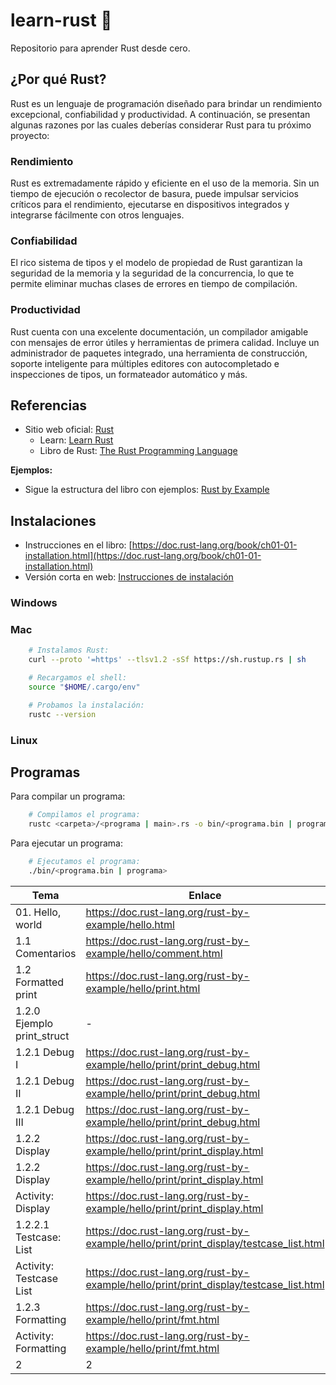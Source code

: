 # learn-rust 🦀
Repositorio para aprender Rust desde cero.

## ¿Por qué Rust?

Rust es un lenguaje de programación diseñado para brindar un rendimiento excepcional, confiabilidad y productividad. A continuación, se presentan algunas razones por las cuales deberías considerar Rust para tu próximo proyecto:

### Rendimiento
Rust es extremadamente rápido y eficiente en el uso de la memoria. Sin un tiempo de ejecución o recolector de basura, puede impulsar servicios críticos para el rendimiento, ejecutarse en dispositivos integrados y integrarse fácilmente con otros lenguajes.

### Confiabilidad
El rico sistema de tipos y el modelo de propiedad de Rust garantizan la seguridad de la memoria y la seguridad de la concurrencia, lo que te permite eliminar muchas clases de errores en tiempo de compilación.

### Productividad
Rust cuenta con una excelente documentación, un compilador amigable con mensajes de error útiles y herramientas de primera calidad. Incluye un administrador de paquetes integrado, una herramienta de construcción, soporte inteligente para múltiples editores con autocompletado e inspecciones de tipos, un formateador automático y más.

## Referencias

- Sitio web oficial: [Rust](https://www.rust-lang.org/)
    - Learn: [Learn Rust](https://www.rust-lang.org/learn)
    - Libro de Rust: [The Rust Programming Language](https://doc.rust-lang.org/book/)

**Ejemplos:**
- Sigue la estructura del libro con ejemplos: [Rust by Example](https://doc.rust-lang.org/rust-by-example/)

## Instalaciones

- Instrucciones en el libro: [https://doc.rust-lang.org/book/ch01-01-installation.html](https://doc.rust-lang.org/book/ch01-01-installation.html)
- Versión corta en web: [Instrucciones de instalación](https://www.rust-lang.org/tools/install)

### Windows

### Mac

```bash
    # Instalamos Rust:
    curl --proto '=https' --tlsv1.2 -sSf https://sh.rustup.rs | sh
```

```bash
    # Recargamos el shell:
    source "$HOME/.cargo/env"
```

```bash
    # Probamos la instalación:
    rustc --version
```

### Linux

## Programas

Para compilar un programa:

```bash
    # Compilamos el programa:
    rustc <carpeta>/<programa | main>.rs -o bin/<programa.bin | programa>
```

Para ejecutar un programa:

```bash
    # Ejecutamos el programa:
    ./bin/<programa.bin | programa>
```

| Tema | Enlace | Archivo |
|------|--------|---------|
|01. Hello, world    | https://doc.rust-lang.org/rust-by-example/hello.html      | [01.hello_world/main.rs](01.hello_world/main.rs)       |
| 1.1 Comentarios    | https://doc.rust-lang.org/rust-by-example/hello/comment.html      |   [01.hello_world/comments.rs](01.hello_world/comments.rs)     |
| 1.2 Formatted print    | https://doc.rust-lang.org/rust-by-example/hello/print.html      | [01.hello_world/formatted_print.rs](01.hello_world/formatted_print.rs)       |
| 1.2.0 Ejemplo print_struct     | -      | [01.hello_world/print_struct.rs](01.hello_world/print_struct.rs)       |
| 1.2.1  Debug I  | https://doc.rust-lang.org/rust-by-example/hello/print/print_debug.html      | [01.hello_world/debug_1.rs](01.hello_world/debug_1.rs)       |
| 1.2.1  Debug II | https://doc.rust-lang.org/rust-by-example/hello/print/print_debug.html      | [01.hello_world/debug_2.rs](01.hello_world/debug_2.rs)       |
| 1.2.1  Debug III | https://doc.rust-lang.org/rust-by-example/hello/print/print_debug.html      | [01.hello_world/debug_3.rs](01.hello_world/debug_3.rs)       |
| 1.2.2 Display | https://doc.rust-lang.org/rust-by-example/hello/print/print_display.html | [01.hello_world/display_1.rs](01.hello_world/display_1.rs) |
| 1.2.2 Display | https://doc.rust-lang.org/rust-by-example/hello/print/print_display.html | [01.hello_world/display_2.rs](01.hello_world/display_2.rs) |
| Activity: Display | https://doc.rust-lang.org/rust-by-example/hello/print/print_display.html | [01.hello_world/display_3.rs](01.hello_world/display_3.rs) |
| 1.2.2.1 Testcase: List | https://doc.rust-lang.org/rust-by-example/hello/print/print_display/testcase_list.html | [01.hello_world/testcase_list_1.rs](01.hello_world/testcase_list_1.rs) |
| Activity: Testcase List | https://doc.rust-lang.org/rust-by-example/hello/print/print_display/testcase_list.html | [01.hello_world/testcase_list_2.rs](01.hello_world/testcase_list_2.rs) |
| 1.2.3 Formatting | https://doc.rust-lang.org/rust-by-example/hello/print/fmt.html | [01.hello_world/formatting_1.rs](01.hello_world/formatting_1.rs) |
| Activity: Formatting | https://doc.rust-lang.org/rust-by-example/hello/print/fmt.html | [01.hello_world/formatting_2.rs](01.hello_world/formatting_2.rs) |
| 2 | 2 | 2 |
